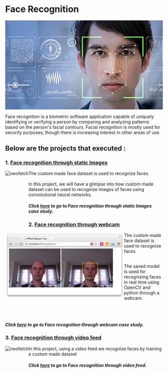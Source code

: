 # Face Recognition
<p align="center">
<img src="Facial-Recognition-Technology-Law-Enforcement-Tool-or-Threat-to-Constitutional-Rights.jpg" align="middle"  >
</p>
Face recognition is a biometric software application capable of uniquely identifying or verifying a person by comparing and analyzing patterns based on the person's facial contours. Facial recognition is mostly used for security purposes, though there is increasing interest in other areas of use.
 <br />

## Below are the projects that executed :

### 1. [Face recognition through static Images](./face_recog_images)

<img src="https://technode.com/wp-content/uploads/2014/11/Face++.png" alt="neofetch" align="left" height="170px">
The custom made face dataset is used to recognize faces. <br />
 <br /> In this project, we will have a glimpse into how custom made dataset can be used to recognize images of faces using convolutional neural networks.

##### Click [here](./face_recog_images) to go to Face recognition through static Images case study.


### 2. [Face recognition through webcam](./face_recog_webcam)

<img src="face_front.png" alt="neofetch" align="left" width="380px">
The custom made face dataset is used to recognize faces. <br />

<br />The saved model is used for recognizing faces in real time using OpenCV and python through a webcam. <br />

<br />
<br />

##### Click [here](./face_recog_webcam) to go to Face recognition through webcam case study.

### 3. [Face recognition through video feed](./face_recog_video)

<img src="https://i.ytimg.com/vi/K4u4Dpl6NKk/maxresdefault.jpg" alt="neofetch" align="left" height="200px">

In this project, using a video feed we recognize faces by training a custom made dataset<br />

##### Click [here](./face_recog_video) to go to Face recognition through video feed.




